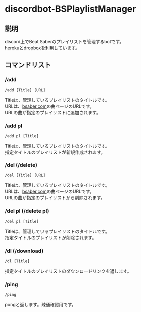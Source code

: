 # discordbot-BSPlaylistManager

## 説明
discord上でBeat Saberのプレイリストを管理するbotです。  
herokuとdropboxを利用しています。


## コマンドリスト
### /add
```
/add [Title] [URL]
```
Titleは、管理しているプレイリストのタイトルです。  
URLは、[bsaber.com](https://bsaber.com/)の曲ページのURLです。  
URLの曲が指定のプレイリストに追加されます。
<!--mapperのURLを入れたらその人の曲全てを追加するとか。評価などフィルタできた方がいいか？→その基準は共通設定値でいいか。-->

### /add pl
```
/add pl [Title]
```
Titleは、管理しているプレイリストのタイトルです。  
指定タイトルのプレイリストが新規作成されます。

### /del (/delete)
```
/del [Title] [URL]
```
Titleは、管理しているプレイリストのタイトルです。  
URLは、[bsaber.com](https://bsaber.com/)の曲ページのURLです。  
URLの曲が指定のプレイリストから削除されます。

### /del pl (/delete pl)
```
/del pl [Title]
```
Titleは、管理しているプレイリストのタイトルです。  
指定タイトルのプレイリストが削除されます。

### /dl (/download)
```
/dl [Title]
```
指定タイトルのプレイリストのダウンロードリンクを返します。

### /ping
```
/ping
```
pongと返します。疎通確認用です。

